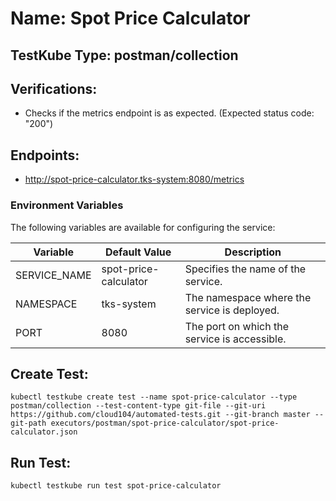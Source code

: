 # Name: Spot Price Calculator

## TestKube Type: postman/collection

## Verifications:

- Checks if the metrics endpoint is as expected. (Expected status code: "200") 

## Endpoints:

- http://spot-price-calculator.tks-system:8080/metrics

### Environment Variables

The following variables are available for configuring the service:

| Variable     | Default Value         | Description                                  |
|--------------|-----------------------|----------------------------------------------|
| SERVICE_NAME | spot-price-calculator | Specifies the name of the service.           |
| NAMESPACE    | tks-system            | The namespace where the service is deployed. |
| PORT         | 8080                  | The port on which the service is accessible. |

## Create Test:

```
kubectl testkube create test --name spot-price-calculator --type postman/collection --test-content-type git-file --git-uri https://github.com/cloud104/automated-tests.git --git-branch master --git-path executors/postman/spot-price-calculator/spot-price-calculator.json
```

## Run Test:

```
kubectl testkube run test spot-price-calculator
```
